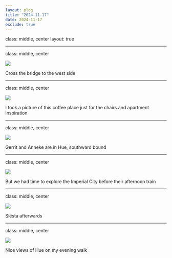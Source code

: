 ```yaml
---
layout: plog
title: "2024-11-17"
date: 2024-11-17
exclude: true
---
```


class: middle, center
layout: true

---

class: middle, center

<img class="plog-picture" src="{{ site.baseurl }}/img/plog/2024-11-17/01.jpg" />

Cross the bridge to the west side

---

class: middle, center

<img class="plog-picture" src="{{ site.baseurl }}/img/plog/2024-11-17/03.jpg" />

I took a picture of this coffee place just for the chairs and apartment inspiration

---

class: middle, center

<img class="plog-picture" src="{{ site.baseurl }}/img/plog/2024-11-17/02.jpg" />

Gerrit and Anneke are in Hue, southward bound 

---

class: middle, center

<img class="plog-picture" src="{{ site.baseurl }}/img/plog/2024-11-17/04.jpg" />

But we had time to explore the Imperial City before their afternoon train

---

class: middle, center

<img class="plog-picture" src="{{ site.baseurl }}/img/plog/2024-11-17/05.jpg" />

Siësta afterwards

---

class: middle, center

<img class="plog-picture" src="{{ site.baseurl }}/img/plog/2024-11-17/06.jpg" />

Nice views of Hue on my evening walk

